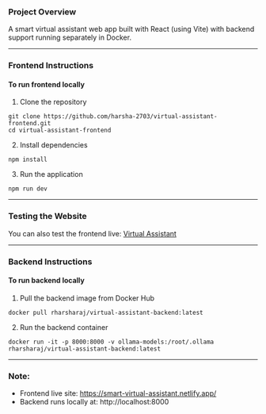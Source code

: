 ### Project Overview
A smart virtual assistant web app built with React (using Vite) with backend support running separately in Docker.

---

### Frontend Instructions
#### To run frontend locally
1. Clone the repository
```
git clone https://github.com/harsha-2703/virtual-assistant-frontend.git
cd virtual-assistant-frontend
```

2. Install dependencies
```
npm install
```

3. Run the application
```
npm run dev
```

---

### Testing the Website
You can also test the frontend live:
[Virtual Assistant](https://smart-virtual-assistant.netlify.app/)

---

### Backend Instructions
#### To run backend locally
1. Pull the backend image from Docker Hub
```
docker pull rharsharaj/virtual-assistant-backend:latest
```

2. Run the backend container
```
docker run -it -p 8000:8000 -v ollama-models:/root/.ollama rharsharaj/virtual-assistant-backend:latest
```

---

### Note:
* Frontend live site: https://smart-virtual-assistant.netlify.app/
* Backend runs locally at: http://localhost:8000
